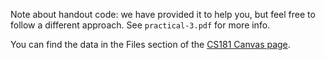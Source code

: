 Note about handout code: we have provided it to help you, but feel free to 
follow a different approach. See `practical-3.pdf` for more info.

You can find the data in the Files section of the [CS181 Canvas page](https://canvas.harvard.edu/courses/37343/files).

